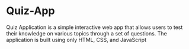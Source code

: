 # Quiz-App
Quiz Application is a simple interactive web app that allows users to test their knowledge on various topics through a set of questions. The application is built using only HTML, CSS, and JavaScript
